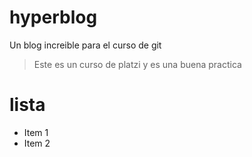 # hyperblog
Un blog increible para el curso de git
>Este es un curso de platzi y es una buena practica
# lista

* Item 1
* Item 2
